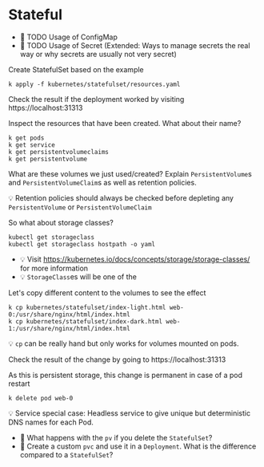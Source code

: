 # Stateful
* 🚧 TODO Usage of ConfigMap 
* 🚧 TODO Usage of Secret (Extended: Ways to manage secrets the real way or why secrets are usually not very secret)

Create StatefulSet based on the example
```
k apply -f kubernetes/statefulset/resources.yaml
```

Check the result if the deployment worked by visiting https://localhost:31313

Inspect the resources that have been created. What about their name?
```
k get pods
k get service
k get persistentvolumeclaims
k get persistentvolume
```

What are these volumes we just used/created?
Explain `PersistentVolume`s and `PersistentVolumeClaim`s as well as retention policies.

💡 Retention policies should always be checked before depleting any `PersistentVolume` or `PersistentVolumeClaim`

So what about storage classes?
```
kubectl get storageclass
kubectl get storageclass hostpath -o yaml
```
* 💡 Visit https://kubernetes.io/docs/concepts/storage/storage-classes/ for more information
* 💡 `StorageClass`es will be one of the 

Let's copy different content to the volumes to see the effect
```
k cp kubernetes/statefulset/index-light.html web-0:/usr/share/nginx/html/index.html
k cp kubernetes/statefulset/index-dark.html web-1:/usr/share/nginx/html/index.html
```
💡 `cp` can be really hand but only works for volumes mounted on pods.

Check the result of the change by going to https://localhost:31313

As this is persistent storage, this change is permanent in case of a pod restart
```
k delete pod web-0
```
💡 Service special case: Headless service to give unique but deterministic DNS names for each Pod.

* 📝 What happens with the `pv` if you delete the `StatefulSet`?
* 📝 Create a custom `pvc` and use it in a `Deployment`. What is the difference compared to a `StatefulSet`?
